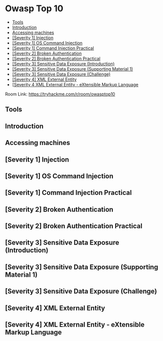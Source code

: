# Owasp Top 10

- [Tools](#tools)
- [Introduction](#introduction)
- [Accessing machines](#accessing-machines)
- [[Severity 1] Injection](#severity-1-injection)
- [[Severity 1] OS Command Injection](#severity-1-os-command-injection)
- [[Severity 1] Command Injection Practical](#severity-1-command-injection-practical)
- [[Severity 2] Broken Authentication](#severity-2-broken-authentication)
- [[Severity 2] Broken Authentication Practical](#severity-2-broken-authentication-practical)
- [[Severity 3] Sensitive Data Exposure (Introduction)](#severity-3-sensitive-data-exposure-introduction)
- [[Severity 3] Sensitive Data Exposure (Supporting Material 1)](#severity-3-sensitive-data-exposure-supporting-material-1)
- [[Severity 3] Sensitive Data Exposure (Challenge)](#severity-3-sensitive-data-exposure-challenge)
- [[Severity 4] XML External Entity](#severity-4-xml-external-entity)
- [[Severity 4 XML External Entity - eXtensible Markup Language](#severity-4-xml-external-entity---extensible-markup-language)

Room Link: https://tryhackme.com/r/room/owasptop10

## Tools
## Introduction
## Accessing machines
## [Severity 1] Injection 
## [Severity 1] OS Command Injection
## [Severity 1] Command Injection Practical
## [Severity 2] Broken Authentication
## [Severity 2] Broken Authentication Practical
## [Severity 3] Sensitive Data Exposure (Introduction)
## [Severity 3] Sensitive Data Exposure (Supporting Material 1)
## [Severity 3] Sensitive Data Exposure (Challenge)
## [Severity 4] XML External Entity
## [Severity 4] XML External Entity - eXtensible Markup Language

